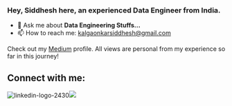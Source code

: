 ### Hey, Siddhesh here, an experienced Data Engineer from India.

- 💬 Ask me about **Data Engineering Stuffs...**
- 📫 How to reach me: kalgaonkarsiddhesh@gmail.com

Check out my [Medium](https://sidk17.medium.com) profile. All views are personal from my experience so far in this journey!

## Connect with me:


![linkedin-logo-2430](https://github.com/debuggerrr/debuggerrr/assets/16878718/02ce2aa3-9b6d-461f-b077-3694c00bad39)![](https://www.linkedin.com/in/sid1992/)
